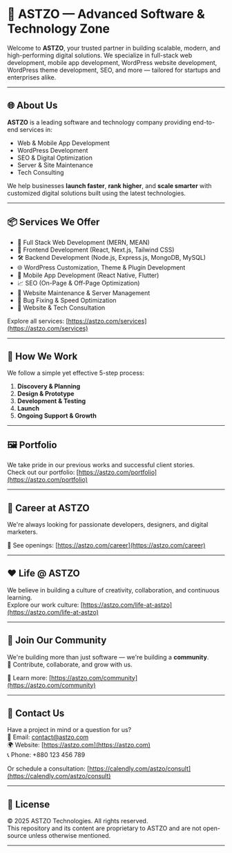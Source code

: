 # 🚀 ASTZO — Advanced Software & Technology Zone

Welcome to **ASTZO**, your trusted partner in building scalable, modern, and high-performing digital solutions. We specialize in full-stack web development, mobile app development, WordPress website development, WordPress theme development, SEO, and more — tailored for startups and enterprises alike.

---

## 🌐 About Us

**ASTZO** is a leading software and technology company providing end-to-end services in:
- Web & Mobile App Development
- WordPress Development
- SEO & Digital Optimization
- Server & Site Maintenance
- Tech Consulting

We help businesses **launch faster**, **rank higher**, and **scale smarter** with customized digital solutions built using the latest technologies.

---

## 📦 Services We Offer

- 🔧 Full Stack Web Development (MERN, MEAN)
- 🎨 Frontend Development (React, Next.js, Tailwind CSS)
- 🛠️ Backend Development (Node.js, Express.js, MongoDB, MySQL)
- 🌐 WordPress Customization, Theme & Plugin Development
- 📱 Mobile App Development (React Native, Flutter)
- 📈 SEO (On-Page & Off-Page Optimization)
- 🧰 Website Maintenance & Server Management
- 🐞 Bug Fixing & Speed Optimization
- 🧠 Website & Tech Consultation

Explore all services: [https://astzo.com/services](https://astzo.com/services)

---

## 🧩 How We Work

We follow a simple yet effective 5-step process:
1. **Discovery & Planning**
2. **Design & Prototype**
3. **Development & Testing**
4. **Launch**
5. **Ongoing Support & Growth**

---

## 🖼️ Portfolio

We take pride in our previous works and successful client stories.  
Check out our portfolio: [https://astzo.com/portfolio](https://astzo.com/portfolio)

---

## 💼 Career at ASTZO

We're always looking for passionate developers, designers, and digital marketers.

👀 See openings: [https://astzo.com/career](https://astzo.com/career)

---

## ❤️ Life @ ASTZO

We believe in building a culture of creativity, collaboration, and continuous learning.  
Explore our work culture: [https://astzo.com/life-at-astzo](https://astzo.com/life-at-astzo)

---

## 🤝 Join Our Community

We're building more than just software — we're building a **community**.  
📣 Contribute, collaborate, and grow with us.

🔗 Learn more: [https://astzo.com/community](https://astzo.com/community)

---

## 💬 Contact Us

Have a project in mind or a question for us?  
📩 Email: contact@astzo.com  
🌍 Website: [https://astzo.com](https://astzo.com)  
📞 Phone: +880 123 456 789

Or schedule a consultation: [https://calendly.com/astzo/consult](https://calendly.com/astzo/consult)

---

## 🧾 License

© 2025 ASTZO Technologies. All rights reserved.  
This repository and its content are proprietary to ASTZO and are not open-source unless otherwise mentioned.

---

